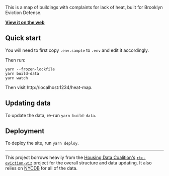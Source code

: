This is a map of buildings with complaints for lack of heat, built for Brooklyn Eviction Defense.

**[View it on the web](https://austensen.github.io/heat-map)**

## Quick start

You will need to first copy `.env.sample` to `.env` and edit it accordingly.

Then run:

```
yarn --frozen-lockfile
yarn build-data
yarn watch
```

Then visit http://localhost:1234/heat-map.

## Updating data

To update the data, re-run `yarn build-data`.

## Deployment

To deploy the site, run `yarn deploy`.

---

This project borrows heavily from the [Housing Data Coalition's](https://www.housingdatanyc.org/) [`rtc-eviction-viz`](https://github.com/housing-data-coalition/rtc-eviction-viz/) project for the overall structure and data updating. It also relies on [NYCDB](https://github.com/nycdb/nycdb) for all of the data.
